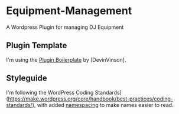 # Equipment-Management
A Wordpress Plugin for managing DJ Equipment

## Plugin Template
I'm using the [Plugin Boilerplate](http://wppb.io/) by [DevinVinson].

## Styleguide
I'm following the WordPress Coding Standards](https://make.wordpress.org/core/handbook/best-practices/coding-standards/), with added [namespacing](https://torquemag.io/2015/01/using-namespaces-wordpress-development/) to make names easier to read.
